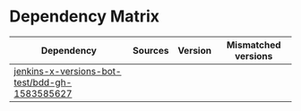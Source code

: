 # Dependency Matrix

Dependency | Sources | Version | Mismatched versions
---------- | ------- | ------- | -------------------
[jenkins-x-versions-bot-test/bdd-gh-1583585627](https://github.com/jenkins-x-versions-bot-test/bdd-gh-1583585627.git) |  | []() | 
